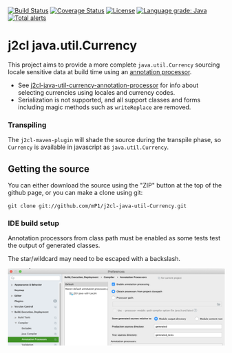 [![Build Status](https://travis-ci.com/mP1/j2cl-java-util-Currency.svg?branch=master)](https://travis-ci.com/mP1/j2cl-java-util-Currency.svg?branch=master)
[![Coverage Status](https://coveralls.io/repos/github/mP1/j2cl-java-util-Currency/badge.svg?branch=master)](https://coveralls.io/github/mP1/j2cl-java-util-Currency?branch=master)
[![License](https://img.shields.io/badge/License-Apache%202.0-blue.svg)](https://opensource.org/licenses/Apache-2.0)
[![Language grade: Java](https://img.shields.io/lgtm/grade/java/g/mP1/j2cl-java-util-Currency.svg?logo=lgtm&logoWidth=18)](https://lgtm.com/projects/g/mP1/j2cl-java-util-Currency/context:java)
[![Total alerts](https://img.shields.io/lgtm/alerts/g/mP1/j2cl-java-util-Currency.svg?logo=lgtm&logoWidth=18)](https://lgtm.com/projects/g/mP1/j2cl-java-util-Currency/alerts/)



#  j2cl java.util.Currency

This project aims to provide a more complete `java.util.Currency` sourcing locale sensitive data at build time using
an [annotation processor](https://github.com/mP1/j2cl-java-util-currency-annotation-processor).

- See [j2cl-java-util-currency-annotation-processor](https://github.com/mP1/j2cl-java-util-currency-annotation-processor)
  for info about selecting currencies using locales and currency codes.
- Serialization is not supported, and all support classes and forms including magic methods such as `writeReplace` are removed.



### Transpiling

The `j2cl-maven-plugin` will shade the source during the transpile phase, so `Currency`
is available in javascript as `java.util.Currency`. 



## Getting the source

You can either download the source using the "ZIP" button at the top
of the github page, or you can make a clone using git:

```
git clone git://github.com/mP1/j2cl-java-util-Currency.git
```



### IDE build setup

Annotation processors from class path must be enabled as some tests test the output of generated classes.

The star/wildcard may need to be escaped with a backslash.

![Intellij -> System Preferences -> Annotation Processors](intellij-enable-annotation-processors.png)